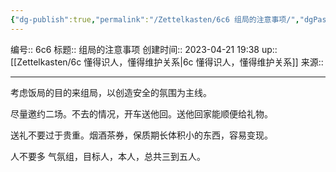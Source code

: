 ```yaml
---
{"dg-publish":true,"permalink":"/Zettelkasten/6c6 组局的注意事项/","dgPassFrontmatter":true}
---
```


编号:: 6c6
标题:: 组局的注意事项
创建时间:: 2023-04-21 19:38
up:: [[Zettelkasten/6c 懂得识人，懂得维护关系\|6c 懂得识人，懂得维护关系]]
来源:: 

---

考虑饭局的目的来组局，以创造安全的氛围为主线。

尽量邀约二场。不去的情况，开车送他回。送他回家能顺便给礼物。

送礼不要过于贵重。烟酒茶券，保质期长体积小的东西，容易变现。

人不要多
气氛组，目标人，本人，总共三到五人。
